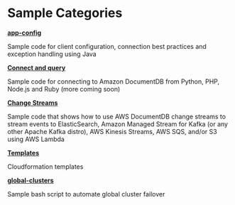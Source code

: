 # Sample Categories

__[app-config](https://github.com/aws-samples/amazon-documentdb-samples/tree/master/samples/app-config)__

Sample code for client configuration, connection best practices and exception handling using Java

__[Connect and query](https://github.com/aws-samples/amazon-documentdb-samples/tree/master/samples/connect-and-query)__

Sample code for connecting to Amazon DocumentDB from Python, PHP, Node.js and Ruby (more coming soon)

__[Change Streams](https://github.com/aws-samples/amazon-documentdb-samples/tree/master/samples/change-streams)__

Sample code that shows how to use AWS DocumentDB change streams to stream events to ElasticSearch, Amazon Managed Stream for Kafka (or any other Apache Kafka distro), AWS Kinesis Streams, AWS SQS, and/or S3 using AWS Lambda

__[Templates](https://github.com/aws-samples/amazon-documentdb-samples/tree/master/samples/templates)__

Cloudformation templates

__[global-clusters](https://github.com/aws-samples/amazon-documentdb-samples/tree/master/samples/global-clusters)__

Sample bash script to automate global cluster failover
